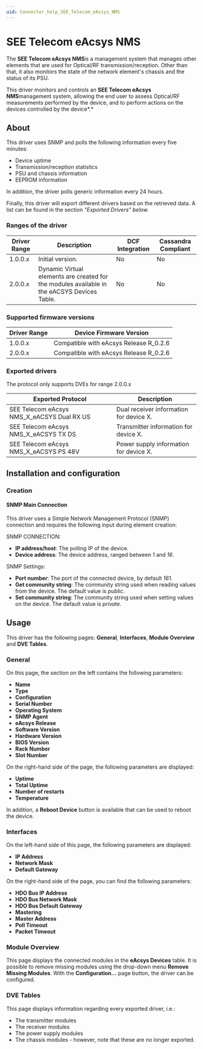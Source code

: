 ```yaml
---
uid: Connector_help_SEE_Telecom_eAcsys_NMS
---
```


# SEE Telecom eAcsys NMS

The **SEE Telecom eAcsys NMS**is a management system that manages other elements that are used for Optical/RF transmission/reception. Other than that, it also monitors the state of the network element's chassis and the status of its PSU.

This driver monitors and controls an **SEE Telecom eAcsys NMS**management system, allowing the end user to assess Optical/RF measurements performed by the device, and to perform actions on the devices controlled by the device*.*

## About

This driver uses SNMP and polls the following information every five minutes:

- Device uptime
- Transmission/reception statistics
- PSU and chassis information
- EEPROM information

In addition, the driver polls generic information every 24 hours.

Finally, this driver will export different drivers based on the retrieved data. A list can be found in the section *"*Exported Drivers" below*.*

### Ranges of the driver

| **Driver Range** | **Description**                                                                             | **DCF Integration** | **Cassandra Compliant** |
|------------------|---------------------------------------------------------------------------------------------|---------------------|-------------------------|
| 1.0.0.x          | Initial version.                                                                            | No                  | No                      |
| 2.0.0.x          | Dynamic Virtual elements are created for the modules available in the eACSYS Devices Table. | No                  | No                      |

### Supported firmware versions

| **Driver Range** | **Device Firmware Version**            |
|------------------|----------------------------------------|
| 1.0.0.x          | Compatible with eAcsys Release R_0.2.6 |
| 2.0.0.x          | Compatible with eAcsys Release R_0.2.6 |

### Exported drivers

The protocol only supports DVEs for range 2.0.0.x

| **Exported Protocol**                      | **Description**                         |
|--------------------------------------------|-----------------------------------------|
| SEE Telecom eAcsys NMS_X_eACSYS Dual RX US | Dual receiver information for device X. |
| SEE Telecom eAcsys NMS_X_eACSYS TX DS      | Transmitter information for device X.   |
| SEE Telecom eAcsys NMS_X_eACSYS PS 48V     | Power supply information for device X.  |

## Installation and configuration

### Creation

#### SNMP Main Connection

This driver uses a Simple Network Management Protocol (SNMP) connection and requires the following input during element creation:

SNMP CONNECTION:

- **IP address/host**: The polling IP of the device.
- **Device address**: The device address, ranged between *1* and *16*.

SNMP Settings:

- **Port number**: The port of the connected device, by default *161*.
- **Get community string**: The community string used when reading values from the device. The default value is *public*.
- **Set community string**: The community string used when setting values on the device. The default value is *private*.

## Usage

This driver has the following pages: **General**, **Interfaces**, **Module Overview** and **DVE Tables**.

### General

On this page, the section on the left contains the following parameters:

- **Name**
- **Type**
- **Configuration**
- **Serial Number**
- **Operating System**
- **SNMP Agent**
- **eAcsys Release**
- **Software Version**
- **Hardware Version**
- **BIOS Version**
- **Rack Number**
- **Slot Number**

On the right-hand side of the page, the following parameters are displayed:

- **Uptime**
- **Total Uptime**
- **Number of restarts**
- **Temperature**

In addition, a **Reboot Device** button is available that can be used to reboot the device.

### Interfaces

On the left-hand side of this page, the following parameters are displayed:

- **IP Address**
- **Network Mask**
- **Default Gateway**

On the right-hand side of the page, you can find the following parameters:

- **HDO Bus IP Address**
- **HDO Bus Network Mask**
- **HDO Bus Default Gateway**
- **Mastering**
- **Master Address**
- **Poll Timeout**
- **Packet Timeout**

### Module Overview

This page displays the connected modules in the **eAcsys Devices** table. It is possible to remove missing modules using the drop-down menu **Remove Missing Modules**. With the **Configuration...** page button, the driver can be configured.

### DVE Tables

This page displays information regarding every exported driver, i.e.:

- The transmitter modules
- The receiver modules
- The power supply modules
- The chassis modules - however, note that these are no longer exported.
